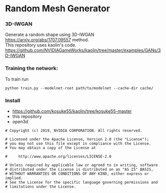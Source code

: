 # Random Mesh Generator

### 3D-IWGAN
Generate a random shape using 3D-IWGAN https://arxiv.org/abs/1707.09557 method.  
This repository uses kaolin's code.  
https://github.com/NVIDIAGameWorks/kaolin/tree/master/examples/GANs/3D-IWGAN

### Training the network:

To train run
```
python train.py --modelnet-root path/to/modelnet --cache-dir cache/
```

### Install
- https://github.com/kosuke55/kaolin/tree/kosuke55-master
- this repository
- open3d

```
# Copyright (c) 2019, NVIDIA CORPORATION. All rights reserved.

# Licensed under the Apache License, Version 2.0 (the "License");
# you may not use this file except in compliance with the License.
# You may obtain a copy of the License at

#     http://www.apache.org/licenses/LICENSE-2.0

# Unless required by applicable law or agreed to in writing, software
# distributed under the License is distributed on an "AS IS" BASIS,
# WITHOUT WARRANTIES OR CONDITIONS OF ANY KIND, either express or implied.
# See the License for the specific language governing permissions and
# limitations under the License.
```